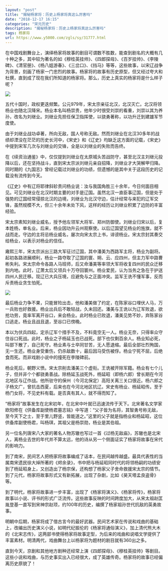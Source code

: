 ```yaml
---
layout: "post"
title: "揭秘杨家将：历史上杨家将真这么厉害吗"
date: "2018-12-17 16:15"
categories: "宋元历史"
description: "揭秘杨家将：历史上杨家将真这么厉害吗"
tags: 杨家将
url: https://www.y5000.com/zgls/sy/31777.html
---
```






在中国戏剧舞台上，演绎杨家将故事的剧目可谓数不胜数，能查到剧名的大概有几十种之多，其中较为著名的如《穆桂英挂帅》、《四郎探母》、《百岁挂帅》、《李陵碑》、《清官册》、《杨八姐游春》、《三岔口》、《挡马》等等，这些故事，以宋辽战争为背景，刻画了杨家一门忠烈的故事。杨家将的故事有历史原型，但又经过夸大和杜撰，直到成了现在我们所知道的杨家将。那么，历史上真实的杨家将是什么样子呢？

![](https://img.y5000.com/uploads/allimg/180801/8-1PP1152309507.jpg)

五代十国时，政权更迭频繁。公元979年，宋太宗亲征北汉，北汉灭亡。北汉将领杨业也随北汉降宋。杨业本名叫杨崇贵，他年少时很受刘崇的看重，刘崇以其为养孙，改名为刘继业。刘继业先担任保卫指挥使，以骁勇著称，以功升迁到建雄军节度使。

由于刘继业战功卓著，所向无敌，国人号称无敌。然而刘继业在北汉30多年的战绩却湮没在茫茫的历史长河中，《宋史》和《辽史》均缺乏这方面的记载，《宋史》中提到宋军几次与刘继业的交锋，全是以刘继业的失败而告终。

在《续资治通鉴》中，仅仅提到刘继业在太原城头苦战防守，甚至北汉主刘继元投降以后，还在坚持战斗，直到宋太宗派刘继元亲自招降，刘继业才大哭解甲归降。同时期的《九国志》曾经记载过刘继业的功绩，但遗憾的是其中关于这段历史的记载没有流传到今天。

《辽史》中有辽将耶律斜轸责问杨业说：汝与我国角胜三十余年，今日何面目相见。可见刘继业在北汉时期主要的对手是辽国。虽然北汉一直臣事辽国，但是处于强势的辽国经常侵掠北汉的边境，刘继业为北汉守边，估计经常与来犯的辽军交锋，虽然规模不大，但三十余年未处下风，这样的经历让刘继业积累了边防的丰富经验。

宋太宗素知刘继业威名，授予他左领军大将军、郑州防御使。刘继业归宋以后，复本姓杨，单名业。后来，杨业因功升云州观察使。以后辽国望见杨业的旌旗，就不战而走。守边的主将忌杨业威名，屡次向宋太宗上书，诽谤杨业。宋太宗封其奏交给杨业，以表示对杨业的信任。

雍熙三年，宋太宗派出三路大军征讨辽国，其中潘美为西路军主将，杨业为副将。起初各路进展顺利，杨业一路夺取了辽国的寰、朔、云、应四州，但主力军中路曹彬失利。宋太宗命令各路人马班师，后又命潘美等率领大军将收复四州的民众迁移到内地。此时，辽萧太后又领兵十万夺回寰州。杨业爱民，认为当务之急在于护送四州人民迁移。现辽已大兵压境，应避免与之正面冲突。监军王诜不懂军事，反而斥责杨业贪生怕死。

![](https://img.y5000.com/uploads/allimg/180801/8-1PP1152330N2.jpg)

最后杨业力争不果，只能冒险出击，他和潘美做了约定，在陈家谷口埋伏人马，万一兵败也好救援。杨业出兵后不敢轻战，久未回还。潘美与王诜以为辽军败退，欲抢功劳，竟率军离开谷口，来会杨业。此时杨业已败退，潘美见势不妙，弃陈家谷口逃走。杨业且战且退，至谷口已傍晚。

本以为伏兵四起，定杀辽军个措手不及，不料竟空无一人。杨业无奈，只得率众守住谷口死战。此时，杨业之子杨延玉也已战死。部下也仅剩百余人。杨业知必死，叫部下散了，自己死守。杨业素与士卒同甘苦，无人愿退缩。最后全部壮烈殉国，无一生还。杨业身受重伤，仍杀敌数十，最后因马受伤被俘。杨业宁死不屈，后绝食而死。而非戏剧小说中的撞死在李陵碑前。

杨业死后，朝野义愤。宋太宗削去潘美三个虚衔。王诜被开除军籍。杨业有七个儿子，但并非个个都骁勇善战。除杨延玉战死外，杨延昭（即杨六郎）曾长期在今河北地区与辽作战。他所驻守的保州（今河北保定）高阳关离三关口很近。杨六郎之子杨文广，曾抗击西夏，后来也在今河北地区抗辽。宋史有杨业、杨延昭传。至于杨门女将，不见史料有载。是否真有其人，就不得而知了。

“杨家将”故事发生在北宋初年，在北宋中叶就已迅速流传于天下。北宋著名文学家欧阳修在《供备库副使杨君墓志铭》中写道：“父子皆为名将，其智勇号称无敌，至今天下之士，至于里儿野竖，皆能道之。”这里的父子就是指杨业和杨延昭，这位供备库副使杨君，叫杨琪，其祖父是杨崇勋，杨业是其伯祖。

另一位名列唐宋八大家的著名人物苏辙也写过一首《过杨无敌庙》，苏辙也是北宋人，离杨业去世的年代并不算太远，他的诗从另一个侧面证实了杨家将故事在宋代的影响力。

到了南宋，民间艺人把杨家将故事编成了话本，在民间越传越盛。最具代表性的当属南宋遗民徐大焯所著的《烬余录》，书中把与杨延昭同时代的将领杨嗣的功绩安到了杨延昭身上，又创造出了杨宗保，还构想了杨家父子舍命救援宋太宗的情节。到了元代，杨家将故事形式又有新拓展，出现了杂剧，比如《昊天塔孟良盗骨》等。

到了明代，杨家将故事进一步丰富，出现了《杨家将演义》、《杨家将传》，杨家将故事以小说、评书的形式广泛流传。这些故事反映的时间跨度加大，从宋太祖赵匡胤登基一直写到宋神宗赵顼，约100年的历史，编撰了杨家祖孙世代抗敌的英勇故事。

明朝中后期，杨家将成了借古言今的最好武器。民间艺术家在传说和戏曲的基础上，改编出历史演义小说，如明代纪振伦的《杨家将通俗演义》，加上清代熊大木的《北宋志传》，这两部书使得杨家将故事定型，为后来的戏曲和说唱文学提供了丰富素材。明清两代，戏曲舞台上以杨家将为题材的剧目就有360出之多。

直到今天，京剧和其他地方剧种还经常上演《四郎探母》、《穆桂英挂帅》等剧目。这些小说和戏曲，与历史事实出入已经很大，成了英雄传奇。杨家将的故事已经偏离历史原貌了！
